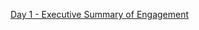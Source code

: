 [Day 1 - Executive Summary of Engagement](https://github.com/LuiyTheNinja/Simulated-Red-Team-Engagement-SparkForge-Manufacturing-LLC-Executive-summary/blob/main/README.md)
